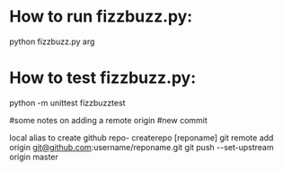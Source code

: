 # How to run fizzbuzz.py:

python fizzbuzz.py arg

# How to test fizzbuzz.py:

python -m unittest fizzbuzztest

#some notes on adding a remote origin
#new commit

local alias to create github repo- createrepo [reponame]
git remote add origin git@github.com:username/reponame.git
git push --set-upstream origin master
